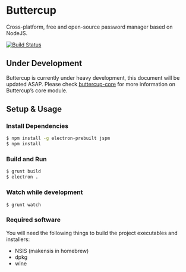 # Buttercup
Cross-platform, free and open-source password manager based on NodeJS.

[![Build Status](https://travis-ci.org/buttercup-pw/buttercup.svg?branch=master)](https://travis-ci.org/buttercup-pw/buttercup)

## Under Development
Buttercup is currently under heavy development, this document will be updated ASAP. Please check [buttercup-core](https://github.com/perry-mitchell/buttercup-core) for more information on Buttercup’s core module.

## Setup & Usage
### Install Dependencies
``` bash
$ npm install -g electron-prebuilt jspm
$ npm install
```

### Build and Run
``` bash
$ grunt build
$ electron .
```

### Watch while development
```bash
$ grunt watch
```

### Required software
You will need the following things to build the project executables and installers:
 * NSIS (makensis in homebrew)
 * dpkg
 * wine
